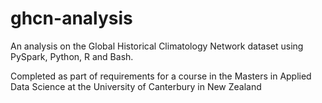 # ghcn-analysis
An analysis on the Global Historical Climatology Network dataset using PySpark, Python, R and Bash.

Completed as part of requirements for a course in the Masters in Applied Data Science at the University of Canterbury in New Zealand

